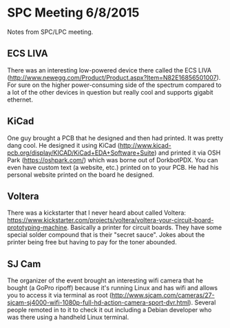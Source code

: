 # SPC Meeting 6/8/2015

Notes from SPC/LPC meeting.

## ECS LIVA
There was an interesting low-powered device there called the ECS LIVA (http://www.newegg.com/Product/Product.aspx?Item=N82E16856501007).  For sure on the higher power-consuming side of the spectrum compared to a lot of the other devices in question but really cool and supports gigabit ethernet.

## KiCad
One guy brought a PCB that he designed and then had printed.  It was pretty dang cool.  He designed it using KiCad (http://www.kicad-pcb.org/display/KICAD/KiCad+EDA+Software+Suite) and printed it via OSH Park (https://oshpark.com/) which was borne out of DorkbotPDX.  You can even have custom text (a website, etc.) printed on to your PCB.  He had his personal website printed on the board he designed.

## Voltera
There was a kickstarter that I never heard about called Voltera: https://www.kickstarter.com/projects/voltera/voltera-your-circuit-board-prototyping-machine.  Basically a printer for circuit boards.  They have some special solder compound that is their "secret sauce".  Jokes about the printer being free but having to pay for the toner abounded.

## SJ Cam
The organizer of the event brought an interesting wifi camera that he bought (a GoPro ripoff) because it's running Linux and has wifi and allows you to access it via terminal as root (http://www.sjcam.com/cameras/27-sjcam-sj4000-wifi-1080p-full-hd-action-camera-sport-dvr.html).  Several people remoted in to it to check it out including a Debian developer who was there using a handheld Linux terminal.